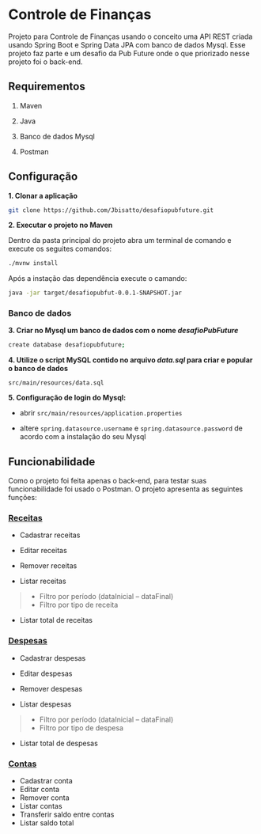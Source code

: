 # Controle de Finanças

Projeto para Controle de Finanças usando o conceito uma API REST criada usando Spring Boot e Spring Data JPA com banco de dados Mysql. Esse projeto faz parte e um desafio da Pub  Future onde o que priorizado nesse projeto foi o back-end.

## Requirementos

1. Maven

2. Java

3. Banco de dados Mysql

4. Postman 


## Configuração

**1. Clonar a aplicação**

```bash
git clone https://github.com/Jbisatto/desafiopubfuture.git
```
**2. Executar o projeto no Maven**

Dentro da pasta principal do projeto abra um terminal de comando e execute os seguites comandos:
```bash
./mvnw install
```
Após a instação das dependência execute o camando:

```bash
java -jar target/desafiopubfut-0.0.1-SNAPSHOT.jar
```

### Banco de dados
**3. Criar no Mysql um banco de dados com o nome _desafioPubFuture_**

```bash
create database desafiopubfuture;
```

**4. Utilize o script MySQL contido no arquivo _data.sql_ para criar e popular o banco de dados**

  `src/main/resources/data.sql`
  
**5. Configuração de login do Mysql:**

+ abrir `src/main/resources/application.properties`

+ altere `spring.datasource.username` e `spring.datasource.password`  de acordo com a instalação do seu Mysql


## Funcionabilidade
Como o projeto foi feita apenas o back-end, para testar suas funcionabilidade foi usado o Postman. O projeto apresenta as seguintes funções:


### [Receitas](https://github.com/Jbisatto/Cursos-Java/wiki/Receitas)

*  Cadastrar receitas

*  Editar receitas

*  Remover receitas

*  Listar receitas
  >*  Filtro por período (dataInicial – dataFinal)
  >*  Filtro por tipo de receita

*  Listar total de receitas

### [Despesas](https://github.com/Jbisatto/Cursos-Java/blob/main/docs/Despesa.md)

* Cadastrar despesas

*  Editar despesas

*  Remover despesas

*  Listar despesas
  >*  Filtro por período (dataInicial – dataFinal)
 >*  Filtro por tipo de despesa

*  Listar total de despesas

### [Contas](https://github.com/Jbisatto/Cursos-Java/blob/main/docs/Conta.md)
*  Cadastrar conta
*  Editar conta
*  Remover conta
*  Listar contas
*  Transferir saldo entre contas
*  Listar saldo total

